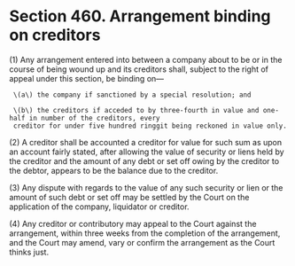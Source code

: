 # Section 460. Arrangement binding on creditors

\(1\) Any arrangement entered into between a company about to be or in the course of being wound up and its creditors shall, subject to the right of appeal under this section, be binding on—

     \(a\) the company if sanctioned by a special resolution; and

     \(b\) the creditors if acceded to by three-fourth in value and one-half in number of the creditors, every  
     creditor for under five hundred ringgit being reckoned in value only.

\(2\) A creditor shall be accounted a creditor for value for such sum as upon an account fairly stated, after allowing the value of security or liens held by the creditor and the amount of any debt or set off owing by the creditor to the debtor, appears to be the balance due to the creditor.

\(3\) Any dispute with regards to the value of any such security or lien or the amount of such debt or set off may be settled by the Court on the application of the company, liquidator or creditor.

\(4\) Any creditor or contributory may appeal to the Court against the arrangement, within three weeks from the completion of the arrangement, and the Court may amend, vary or confirm the arrangement as the Court thinks just.

